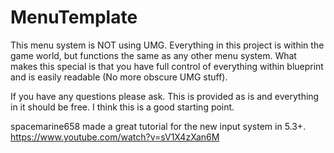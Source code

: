 # MenuTemplate

This menu system is NOT using UMG. Everything in this project is within the game world, but functions the same as any other menu system. What makes this special is that you have full control of everything within blueprint and is easily readable (No more obscure UMG stuff).

If you have any questions please ask. This is provided as is and everything in it should be free. I think this is a good starting point.

spacemarine658 made a great tutorial for the new input system in 5.3+. https://www.youtube.com/watch?v=sV1X4zXan6M 
